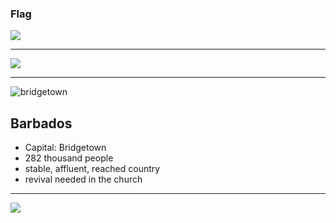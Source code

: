 ### Flag

![](https://upload.wikimedia.org/wikipedia/commons/e/ef/Flag_of_Barbados.svg)

---

![](https://upload.wikimedia.org/wikipedia/commons/a/a1/BRB_orthographic.svg)

---

![bridgetown](https://res.cloudinary.com/kiekies/image/upload/v1720980906/prayer/h6zkgnaoksf96mqiw93e.jpg)

## Barbados

- Capital: Bridgetown
- 282 thousand people
- stable, affluent, reached country
- revival needed in the church

---

![](https://player.vimeo.com/video/81018303)
